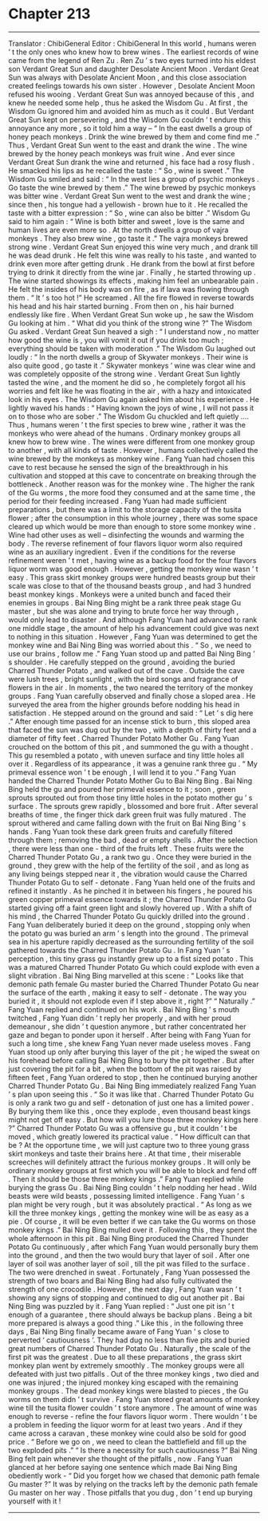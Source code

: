 
# Chapter 213


---

Translator : ChibiGeneral Editor : ChibiGeneral
In this world , humans weren ’ t the only ones who knew how to brew wines .
The earliest records of wine came from the legend of Ren Zu .
Ren Zu ’ s two eyes turned into his eldest son Verdant Great Sun and daughter Desolate Ancient Moon .
Verdant Great Sun was always with Desolate Ancient Moon , and this close association created feelings towards his own sister . However , Desolate Ancient Moon refused his wooing .
Verdant Great Sun was annoyed because of this , and knew he needed some help , thus he asked the Wisdom Gu .
At first , the Wisdom Gu ignored him and avoided him as much as it could . But Verdant Great Sun kept on persevering , and the Wisdom Gu couldn ’ t endure this annoyance any more , so it told him a way – “ In the east dwells a group of honey peach monkeys . Drink the wine brewed by them and come find me .”
Thus , Verdant Great Sun went to the east and drank the wine .
The wine brewed by the honey peach monkeys was fruit wine . And ever since Verdant Great Sun drank the wine and returned , his face had a rosy flush . He smacked his lips as he recalled the taste : “ So , wine is sweet .”
The Wisdom Gu smiled and said : “ In the west lies a group of psychic monkeys . Go taste the wine brewed by them .”
The wine brewed by psychic monkeys was bitter wine . Verdant Great Sun went to the west and drank the wine ; since then , his tongue had a yellowish - brown hue to it . He recalled the taste with a bitter expression : “ So , wine can also be bitter .”
Wisdom Gu said to him again : “ Wine is both bitter and sweet , love is the same and human lives are even more so . At the north dwells a group of vajra monkeys . They also brew wine , go taste it .”
The vajra monkeys brewed strong wine .
Verdant Great Sun enjoyed this wine very much , and drank till he was dead drunk .
He felt this wine was really to his taste , and wanted to drink even more after getting drunk . He drank from the bowl at first before trying to drink it directly from the wine jar .
Finally , he started throwing up . The wine started showings its effects , making him feel an unbearable pain .
He felt the insides of his body was on fire , as if lava was flowing through them .
“ It ’ s too hot !” He screamed . All the fire flowed in reverse towards his head and his hair started burning . From then on , his hair burned endlessly like fire .
When Verdant Great Sun woke up , he saw the Wisdom Gu looking at him .
“ What did you think of the strong wine ?” The Wisdom Gu asked .
Verdant Great Sun heaved a sigh : “ I understand now , no matter how good the wine is , you will vomit it out if you drink too much ; everything should be taken with moderation .”
The Wisdom Gu laughed out loudly : “ In the north dwells a group of Skywater monkeys . Their wine is also quite good , go taste it .”
Skywater monkeys ’ wine was clear wine and was completely opposite of the strong wine .
Verdant Great Sun lightly tasted the wine , and the moment he did so , he completely forgot all his worries and felt like he was floating in the air , with a hazy and intoxicated look in his eyes .
The Wisdom Gu again asked him about his experience . He lightly waved his hands : “ Having known the joys of wine , I will not pass it on to those who are sober .”
The Wisdom Gu chuckled and left quietly ….
Thus , humans weren ’ t the first species to brew wine , rather it was the monkeys who were ahead of the humans .
Ordinary monkey groups all knew how to brew wine .
The wines were different from one monkey group to another , with all kinds of taste . However , humans collectively called the wine brewed by the monkeys as monkey wine .
Fang Yuan had chosen this cave to rest because he sensed the sign of the breakthrough in his cultivation and stopped at this cave to concentrate on breaking through the bottleneck . Another reason was for the monkey wine .
The higher the rank of the Gu worms , the more food they consumed and at the same time , the period for their feeding increased .
Fang Yuan had made sufficient preparations , but there was a limit to the storage capacity of the tusita flower ; after the consumption in this whole journey , there was some space cleared up which would be more than enough to store some monkey wine .
Wine had other uses as well – disinfecting the wounds and warming the body . The reverse refinement of four flavors liquor worm also required wine as an auxiliary ingredient . Even if the conditions for the reverse refinement weren ’ t met , having wine as a backup food for the four flavors liquor worm was good enough .
However , getting the monkey wine wasn ’ t easy .
This grass skirt monkey groups were hundred beasts group but their scale was close to that of the thousand beasts group , and had 3 hundred beast monkey kings .
Monkeys were a united bunch and faced their enemies in groups . Bai Ning Bing might be a rank three peak stage Gu master , but she was alone and trying to brute force her way through , would only lead to disaster .
And although Fang Yuan had advanced to rank one middle stage , the amount of help his advancement could give was next to nothing in this situation .
However , Fang Yuan was determined to get the monkey wine and Bai Ning Bing was worried about this .
“ So , we need to use our brains , follow me .” Fang Yuan stood up and patted Bai Ning Bing ’ s shoulder . He carefully stepped on the ground , avoiding the buried Charred Thunder Potato , and walked out of the cave .
Outside the cave were lush trees , bright sunlight , with the bird songs and fragrance of flowers in the air .
In moments , the two neared the territory of the monkey groups .
Fang Yuan carefully observed and finally chose a sloped area .
He surveyed the area from the higher grounds before nodding his head in satisfaction . He stepped around on the ground and said : “ Let ’ s dig here .”
After enough time passed for an incense stick to burn , this sloped area that faced the sun was dug out by the two , with a depth of thirty feet and a diameter of fifty feet .
Charred Thunder Potato Mother Gu .
Fang Yuan crouched on the bottom of this pit , and summoned the gu with a thought .
This gu resembled a potato , with uneven surface and tiny little holes all over it . Regardless of its appearance , it was a genuine rank three gu .
“ My primeval essence won ’ t be enough , I will lend it to you .” Fang Yuan handed the Charred Thunder Potato Mother Gu to Bai Ning Bing .
Bai Ning Bing held the gu and poured her primeval essence to it ; soon , green sprouts sprouted out from those tiny little holes in the potato mother gu ’ s surface .
The sprouts grew rapidly , blossomed and bore fruit .
After several breaths of time , the finger thick dark green fruit was fully matured . The sprout withered and came falling down with the fruit on Bai Ning Bing ’ s hands .
Fang Yuan took these dark green fruits and carefully filtered through them ; removing the bad , dead or empty shells . After the selection , there were less than one - third of the fruits left .
These fruits were the Charred Thunder Potato Gu , a rank two gu . Once they were buried in the ground , they grew with the help of the fertility of the soil , and as long as any living beings stepped near it , the vibration would cause the Charred Thunder Potato Gu to self - detonate .
Fang Yuan held one of the fruits and refined it instantly . As he pinched it in between his fingers , he poured his green copper primeval essence towards it ; the Charred Thunder Potato Gu started giving off a faint green light and slowly hovered up .
With a shift of his mind , the Charred Thunder Potato Gu quickly drilled into the ground .
Fang Yuan deliberately buried it deep on the ground , stopping only when the potato gu was buried an arm ’ s length into the ground .
The primeval sea in his aperture rapidly decreased as the surrounding fertility of the soil gathered towards the Charred Thunder Potato Gu . In Fang Yuan ’ s perception , this tiny grass gu instantly grew up to a fist sized potato .
This was a matured Charred Thunder Potato Gu which could explode with even a slight vibration .
Bai Ning Bing marvelled at this scene : “ Looks like that demonic path female Gu master buried the Charred Thunder Potato Gu near the surface of the earth , making it easy to self - detonate . The way you buried it , it should not explode even if I step above it , right ?”
“ Naturally .” Fang Yuan replied and continued on his work .
Bai Ning Bing ’ s mouth twitched , Fang Yuan didn ’ t reply her properly , and with her proud demeanour , she didn ’ t question anymore , but rather concentrated her gaze and began to ponder upon it herself .
After being with Fang Yuan for such a long time , she knew Fang Yuan never made useless moves .
Fang Yuan stood up only after burying this layer of the pit ; he wiped the sweat on his forehead before calling Bai Ning Bing to bury the pit together .
But after just covering the pit for a bit , when the bottom of the pit was raised by fifteen feet , Fang Yuan ordered to stop , then he continued burying another Charred Thunder Potato Gu .
Bai Ning Bing immediately realized Fang Yuan ’ s plan upon seeing this .
“ So it was like that . Charred Thunder Potato Gu is only a rank two gu and self - detonation of just one has a limited power . By burying them like this , once they explode , even thousand beast kings might not get off easy . But how will you lure those three monkey kings here ?”
Charred Thunder Potato Gu was a offensive gu , but it couldn ’ t be moved , which greatly lowered its practical value .
“ How difficult can that be ? At the opportune time , we will just capture two to three young grass skirt monkeys and taste their brains here . At that time , their miserable screeches will definitely attract the furious monkey groups . It will only be ordinary monkey groups at first which you will be able to block and fend off . Then it should be those three monkey kings .” Fang Yuan replied while burying the grass Gu .
Bai Ning Bing couldn ’ t help nodding her head .
Wild beasts were wild beasts , possessing limited intelligence . Fang Yuan ’ s plan might be very rough , but it was absolutely practical .
“ As long as we kill the three monkey kings , getting the monkey wine will be as easy as a pie . Of course , it will be even better if we can take the Gu worms on those monkey kings .” Bai Ning Bing mulled over it .
Following this , they spent the whole afternoon in this pit .
Bai Ning Bing produced the Charred Thunder Potato Gu continuously , after which Fang Yuan would personally bury them into the ground , and then the two would bury that layer of soil . After one layer of soil was another layer of soil , till the pit was filled to the surface .
The two were drenched in sweat . Fortunately , Fang Yuan possessed the strength of two boars and Bai Ning Bing had also fully cultivated the strength of one crocodile .
However , the next day , Fang Yuan wasn ’ t showing any signs of stopping and continued to dig out another pit .
Bai Ning Bing was puzzled by it .
Fang Yuan replied : “ Just one pit isn ’ t enough of a guarantee , there should always be backup plans . Being a bit more prepared is always a good thing .”
Like this , in the following three days , Bai Ning Bing finally became aware of Fang Yuan ’ s close to perverted ‘ cautiousness ’.
They had dug no less than five pits and buried great numbers of Charred Thunder Potato Gu . Naturally , the scale of the first pit was the greatest .
Due to all these preparations , the grass skirt monkey plan went by extremely smoothly .
The monkey groups were all defeated with just two pitfalls .
Out of the three monkey kings , two died and one was injured ; the injured monkey king escaped with the remaining monkey groups . The dead monkey kings were blasted to pieces , the Gu worms on them didn ’ t survive .
Fang Yuan stored great amounts of monkey wine till the tusita flower couldn ’ t store anymore .
The amount of wine was enough to reverse - refine the four flavors liquor worm . There wouldn ’ t be a problem in feeding the liquor worm for at least two years . And if they came across a caravan , these monkey wine could also be sold for good price .
“ Before we go on , we need to clean the battlefield and fill up the two exploded pits .”
“ Is there a necessity for such cautiousness ?” Bai Ning Bing felt pain whenever she thought of the pitfalls , now .
Fang Yuan glanced at her before saying one sentence which made Bai Ning Bing obediently work -
“ Did you forget how we chased that demonic path female Gu master ?”
It was by relying on the tracks left by the demonic path female Gu master on her way .
Those pitfalls that you dug , don ’ t end up burying yourself with it !

---

